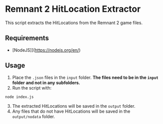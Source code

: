 # Remnant 2 HitLocation Extractor

This script extracts the HitLocations from the Remnant 2 game files.

## Requirements

- [NodeJS]](https://nodejs.org/en/)

## Usage

1. Place the `.json` files in the `input` folder. **The files need to be in the `input` folder and not in any subfolders.**
2. Run the script with:

```bash
node index.js
```

3. The extracted HitLocations will be saved in the `output` folder.
4. Any files that do not have HitLocations will be saved in the `output/nodata` folder.
